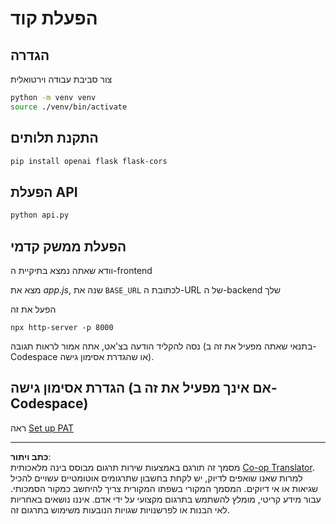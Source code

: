 <!--
CO_OP_TRANSLATOR_METADATA:
{
  "original_hash": "537f02a36d73db093cbb8b9b44867645",
  "translation_date": "2025-09-01T15:48:41+00:00",
  "source_file": "9-chat-project/solution/backend/python/README.md",
  "language_code": "he"
}
-->
# הפעלת קוד

## הגדרה

צור סביבת עבודה וירטואלית

```sh
python -m venv venv
source ./venv/bin/activate
```

## התקנת תלותים

```sh
pip install openai flask flask-cors 
```

## הפעלת API

```sh
python api.py
```

## הפעלת ממשק קדמי

וודא שאתה נמצא בתיקיית ה-frontend

מצא את *app.js*, שנה את `BASE_URL` לכתובת ה-URL של ה-backend שלך

הפעל את זה

```
npx http-server -p 8000
```

נסה להקליד הודעה בצ'אט, אתה אמור לראות תגובה (בתנאי שאתה מפעיל את זה ב-Codespace או שהגדרת אסימון גישה).

## הגדרת אסימון גישה (אם אינך מפעיל את זה ב-Codespace)

ראה [Set up PAT](https://docs.github.com/en/authentication/keeping-your-account-and-data-secure/managing-your-personal-access-tokens)

---

**כתב ויתור**:  
מסמך זה תורגם באמצעות שירות תרגום מבוסס בינה מלאכותית [Co-op Translator](https://github.com/Azure/co-op-translator). למרות שאנו שואפים לדיוק, יש לקחת בחשבון שתרגומים אוטומטיים עשויים להכיל שגיאות או אי דיוקים. המסמך המקורי בשפתו המקורית צריך להיחשב כמקור הסמכותי. עבור מידע קריטי, מומלץ להשתמש בתרגום מקצועי על ידי אדם. איננו נושאים באחריות לאי הבנות או לפרשנויות שגויות הנובעות משימוש בתרגום זה.